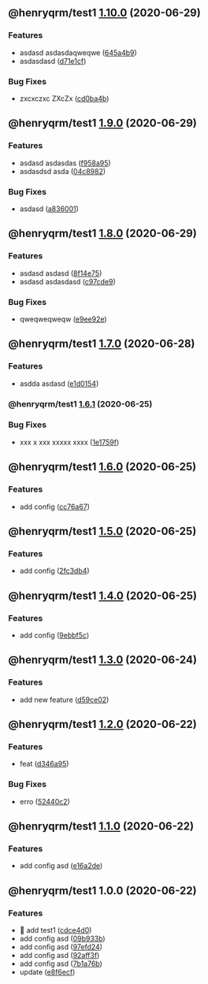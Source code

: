 ## @henryqrm/test1 [1.10.0](https://github.com/ditto-land/test/compare/@henryqrm/test1@1.9.0...@henryqrm/test1@1.10.0) (2020-06-29)


### Features

* asdasd asdasdaqweqwe ([645a4b9](https://github.com/ditto-land/test/commit/645a4b99867e171bf457a22cf98f43372f564ddc))
* asdasdasd ([d71e1cf](https://github.com/ditto-land/test/commit/d71e1cffbce59be02e7ea900378865a8254d67b2))


### Bug Fixes

* zxcxczxc ZXcZx ([cd0ba4b](https://github.com/ditto-land/test/commit/cd0ba4b4d10533acf779ddaf344921d6415b7ce4))

## @henryqrm/test1 [1.9.0](https://github.com/ditto-land/test/compare/@henryqrm/test1@1.8.0...@henryqrm/test1@1.9.0) (2020-06-29)


### Features

* asdasd asdasdas ([f958a95](https://github.com/ditto-land/test/commit/f958a95653e99ac6d05b5d8c59d9fb03fee55349))
* asdasdsd asda ([04c8982](https://github.com/ditto-land/test/commit/04c89826a5b1c6a69d5657a92919095027c817fb))


### Bug Fixes

* asdasd ([a836001](https://github.com/ditto-land/test/commit/a8360014b964c75bb2b297786ee0b7cbf87a4cdc))

## @henryqrm/test1 [1.8.0](https://github.com/ditto-land/test/compare/@henryqrm/test1@1.7.0...@henryqrm/test1@1.8.0) (2020-06-29)


### Features

* asdasd asdasd ([8f14e75](https://github.com/ditto-land/test/commit/8f14e7536457f029f11027366bbb47cb4bce66ca))
* asdasd asdasdasd ([c97cde9](https://github.com/ditto-land/test/commit/c97cde995f6b3d20eaaf6be33f32d5a178355ce1))


### Bug Fixes

* qweqweqweqw ([e9ee92e](https://github.com/ditto-land/test/commit/e9ee92e53b00f0cb80f2d574576aa78f7f1a7cd1))

## @henryqrm/test1 [1.7.0](https://github.com/ditto-land/test/compare/@henryqrm/test1@1.6.1...@henryqrm/test1@1.7.0) (2020-06-28)


### Features

* asdda asdasd ([e1d0154](https://github.com/ditto-land/test/commit/e1d0154f0ceb7c0475889df1e085757ae858b769))

### @henryqrm/test1 [1.6.1](https://github.com/ditto-land/test/compare/@henryqrm/test1@1.6.0...@henryqrm/test1@1.6.1) (2020-06-25)


### Bug Fixes

* xxx x xxx  xxxxx xxxx ([1e1759f](https://github.com/ditto-land/test/commit/1e1759f4f9c776b373ad64b7d2a618880a8e8c2d))

## @henryqrm/test1 [1.6.0](https://github.com/ditto-land/test/compare/@henryqrm/test1@1.5.0...@henryqrm/test1@1.6.0) (2020-06-25)


### Features

* add config ([cc76a67](https://github.com/ditto-land/test/commit/cc76a6727da90302f19a21033a0212baf32cbab6))

## @henryqrm/test1 [1.5.0](https://github.com/ditto-land/test/compare/@henryqrm/test1@1.4.0...@henryqrm/test1@1.5.0) (2020-06-25)


### Features

* add config ([2fc3db4](https://github.com/ditto-land/test/commit/2fc3db42d000e18f6414708d048a01d4d6c32182))

## @henryqrm/test1 [1.4.0](https://github.com/ditto-land/test/compare/@henryqrm/test1@1.3.0...@henryqrm/test1@1.4.0) (2020-06-25)


### Features

* add config ([9ebbf5c](https://github.com/ditto-land/test/commit/9ebbf5c4d1ce59383091cc43ef2bb7197c64ebd6))

## @henryqrm/test1 [1.3.0](https://github.com/ditto-land/test/compare/@henryqrm/test1@1.2.0...@henryqrm/test1@1.3.0) (2020-06-24)


### Features

* add new feature ([d59ce02](https://github.com/ditto-land/test/commit/d59ce029c50f325a727eacd8623891a757c71240))

## @henryqrm/test1 [1.2.0](https://github.com/ditto-land/test/compare/@henryqrm/test1@1.1.0...@henryqrm/test1@1.2.0) (2020-06-22)


### Features

* feat ([d346a95](https://github.com/ditto-land/test/commit/d346a95ba68a2a32d16bf4b5318d93f0cfe84b75))


### Bug Fixes

* erro ([52440c2](https://github.com/ditto-land/test/commit/52440c2c361f42a9a838ee078a4ca3106fb5a391))

## @henryqrm/test1 [1.1.0](https://github.com/ditto-land/test/compare/@henryqrm/test1@1.0.0...@henryqrm/test1@1.1.0) (2020-06-22)


### Features

* add config asd ([e16a2de](https://github.com/ditto-land/test/commit/e16a2de211b15058587df8c1d94b4820e9097028))

## @henryqrm/test1 1.0.0 (2020-06-22)


### Features

* 🎸 add test1 ([cdce4d0](https://github.com/ditto-land/test/commit/cdce4d03942779aacea46635dd2d02ee66a8343f))
* add config asd ([09b933b](https://github.com/ditto-land/test/commit/09b933b98489c421974dcda7d4852a350c00e1f0))
* add config asd ([97efd24](https://github.com/ditto-land/test/commit/97efd24c2bdace16ce0c026d305f46ebb388cc7d))
* add config asd ([92aff3f](https://github.com/ditto-land/test/commit/92aff3fc339768290ecd9449cebd5e17c316516c))
* add config asd ([7b1a76b](https://github.com/ditto-land/test/commit/7b1a76b234959bdd1b98a9e8215fdc5fbfe93741))
* update ([e8f6ecf](https://github.com/ditto-land/test/commit/e8f6ecffcdd3f5489ed6508cbb0fad1a194ced25))
